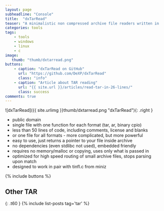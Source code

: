 ```yaml
---
layout: page
subheadline: "Console"
title:  "dxTarRead"
teaser: "A minimalistic non compressed archive file readers written in ANSI C. Supported formats: GNU tar (tape archive) and PAX in tar-compatibility mode, GNU ar, Cpio (binary for little- and big-endian machines, old an new ACSII)."
categories: tools
tags:
    - tools
    - windows
    - linux
    - c
image:
   thumb: "thumb/dxtarread.png"
buttons:
    - caption: "dxTarRead on GitHub"
      url: "https://github.com/DeXP/dxTarRead"
      class: "info"
    - caption: "Article about TAR reading"
      url: "{{ site.url }}/articles/read-tar-in-26-lines/"
      class: success
comments: true
---
```


![dxTarRead]({{ site.urlimg }}thumb/dxtarread.png "dxTarRead"){: .right }

- public domain
- single file with one function for each format (tar, ar, binary cpio)
- less than 50 lines of code, including comments, license and blanks
- or one file for all formats - more complicated, but more powerful
- easy to use, just returns a pointer to your file inside archive
- no dependencies (even stdlibc not used), embedded friendly
- requires no memory/malloc or copying, uses only what is passed in
- optimized for high speed routing of small archive files, stops parsing upon match
- designed to work in pair with tinfl.c from miniz

{% include buttons %}

## Other TAR
{: .t60 }
{% include list-posts tag='tar' %}
